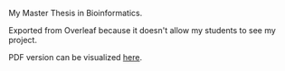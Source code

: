 My Master Thesis in Bioinformatics.

Exported from Overleaf because it doesn't allow my students to see my project.

PDF version can be visualized [here](https://iquasere.github.io/MasterThesis).